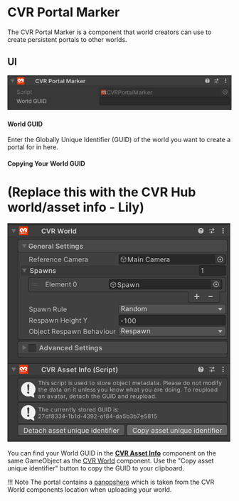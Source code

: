 # CVR Portal Marker <div class="whitelisted" data-list="W"></div>
The CVR Portal Marker is a component that world creators can use to create persistent portals to other worlds.
## UI
![](../../assets/images/compdoc/CVRPortalMarkerMenu.png)

#### World GUID
Enter the Globally Unique Identifier (GUID) of the world you want to create a portal for in here.

#### Copying Your World GUID
# (Replace this with the CVR Hub world/asset info - Lily)
![](../../assets/images/compdoc/CVRPortalMarkerExample.png)

You can find your World GUID in the **[CVR Asset Info](CVRAssetInfo.md)** component on the same GameObject as the [CVR World](CVRWorld.md) component. Use the "Copy asset unique identifier" button to copy the GUID to your clipboard.

!!! Note 
	The portal contains a [panopshere](https://en.wikipedia.org/wiki/Panorama) which is taken from the CVR World components location when uploading your world.